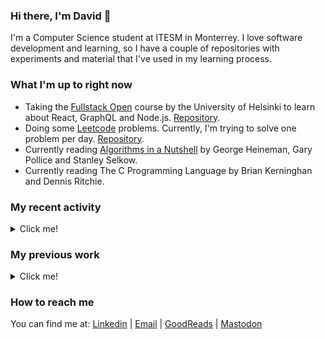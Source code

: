 ### Hi there, I'm David 👋

I'm a Computer Science student at ITESM in Monterrey. I love software development and learning, so I have a couple of repositories with experiments and material that I've used in my learning process.

### What I'm up to right now

- Taking the [Fullstack Open](https://fullstackopen.com/en/) course by the University of Helsinki to learn about React, GraphQL and Node.js. [Repository](https://github.com/davidlunadeleon/fullstackOpen2020).
- Doing some [Leetcode](https://leetcode.com/davidlunadeleon/) problems. Currently, I'm trying to solve one problem per day. [Repository](https://github.com/davidlunadeleon/leetcode).
- Currently reading [Algorithms in a Nutshell](https://www.oreilly.com/library/view/algorithms-in-a/9780596516246/) by George Heineman, Gary Pollice and Stanley Selkow.
- Currently reading The C Programming Language by Brian Kerninghan and Dennis Ritchie.

### My recent activity

<details>
  <summary>Click me!</summary>
  
- Just finished taking the [Introduction to Linux](https://training.linuxfoundation.org/training/introduction-to-linux/) course by The Linux Foundation.
  
</details>

### My previous work

<details>
  <summary>Click me!</summary>
  
- Interned for a semester in Ternium. Data retrieval and normalization from an API for storage in SQL Server. Worked with PowerBI for analysis and reporting.
- Did a Semestre i\* where I worked building an API using Node.js, Express, MySQL and GraphQL. Experimented with AWS EC2 instances running on Linux to create test environments for the back and front-end teams. 
- Made a simple start page and use it daily. It can be found in [this repository](https://github.com/davidlunadeleon/startPage)

\*Note: Semestre i is a type of semester where students work with a company to solve a challenge. Most of the time is used to come up with a solution and implement it. In my case, the challenge was IoT.
  
</details>

### How to reach me

You can find me at: [Linkedin](https://www.linkedin.com/in/david-luna-de-le%C3%B3n-36266913a/) | [Email](mailto:davidlunadeleon@gmail.com) | [GoodReads](https://www.goodreads.com/user/show/68157079-david-luna) | [Mastodon](https://mastodon.online/@davidlunadeleon)

<!--
**davidlunadeleon/davidlunadeleon** is a ✨ _special_ ✨ repository because its `README.md` (this file) appears on your GitHub profile.

Here are some ideas to get you started:

- 🔭 I’m currently working on ...
- 🌱 I’m currently learning ...
- 👯 I’m looking to collaborate on ...
- 🤔 I’m looking for help with ...
- 💬 Ask me about ...
- 📫 How to reach me: ...
- 😄 Pronouns: ...
- ⚡ Fun fact: ...
-->
